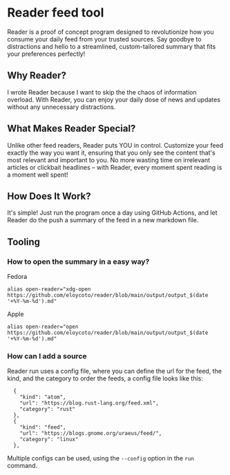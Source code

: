 # Reader feed tool

Reader is a proof of concept program designed to revolutionize how you consume
your daily feed from your trusted sources. Say goodbye to distractions and
hello to a streamlined, custom-tailored summary that fits your preferences
perfectly!

## Why Reader?

I wrote Reader because I want to skip the  the chaos of information overload.
With Reader, you can enjoy your daily dose of news and updates without any
unnecessary distractions.

## What Makes Reader Special?

Unlike other feed readers, Reader puts YOU in control. Customize your feed
exactly the way you want it, ensuring that you only see the content that's
most relevant and important to you. No more wasting time on irrelevant
articles or clickbait headlines – with Reader, every moment spent reading is a
moment well spent!

## How Does It Work?

It's simple! Just run the program once a day using GitHub Actions, and let
Reader do the push a summary of the feed in a new markdown file.

## Tooling

### How to open the summary in a easy way?

Fedora
```
alias open-reader="xdg-open https://github.com/eloycoto/reader/blob/main/output/output_$(date '+%Y-%m-%d').md"
```

Apple
```
alias open-reader="open https://github.com/eloycoto/reader/blob/main/output/output_$(date '+%Y-%m-%d').md"
```

### How can I add a source

Reader run uses a config file, where you can define the url for the feed, the
kind, and the category to order the feeds, a config file looks like this:

```
  {
    "kind": "atom",
    "url": "https://blog.rust-lang.org/feed.xml",
    "category": "rust"
  },
  {
    "kind": "feed",
    "url": "https://blogs.gnome.org/uraeus/feed/",
    "category": "linux"
  },
```

Multiple configs can be used, using the `--config` option in the `run` command.
